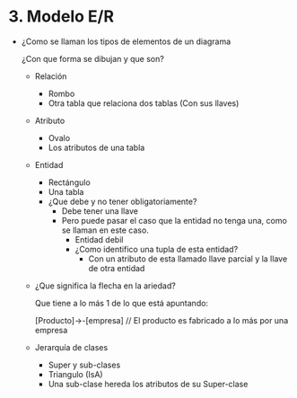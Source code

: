 # 3. Modelo E/R

- ¿Como se llaman los tipos de elementos de un diagrama
    
    ¿Con que forma se dibujan y que son?
    
    - Relación
        - Rombo
        - Otra tabla que relaciona dos tablas (Con sus llaves)
    - Atributo
        - Ovalo
        - Los atributos de una tabla
    - Entidad
        - Rectángulo
        - Una tabla
        - ¿Que debe y no tener obligatoriamente?
            - Debe tener una llave
            - Pero puede pasar el caso que la entidad no tenga una, como se llaman en este caso.
                - Entidad debil
                - ¿Como identifico una tupla de esta entidad?
                    - Con un atributo de esta llamado llave parcial y la llave de otra entidad
    - ¿Que significa la flecha en la ariedad?
        
        Que tiene a lo más 1 de lo que está apuntando:
        
        [Producto]→<fabricado>-[empresa] // El producto es fabricado a lo más por una empresa
        
    - Jerarquía de clases
        - Super y sub-clases
        - Triangulo (IsA)
        - Una sub-clase hereda los atributos de su Super-clase